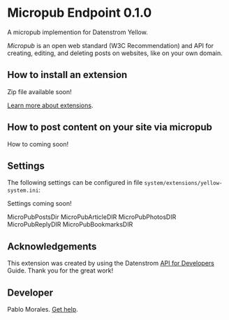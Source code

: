 # Micropub Endpoint 0.1.0
 A micropub implemention for Datenstrom Yellow. 

<dfn>Micropub</dfn> is an open web standard (W3C Recommendation) and API for creating, editing, and deleting posts on websites, like on your own domain.


<!-- <p align="center"><img src="screenshot.png" alt="Screenshot"></p> -->

## How to install an extension

Zip file available soon!

<!-- [Download ZIP file](https://github.com/pmoralesgarcia/yellow-micropub/archive/refs/heads/main.zip) and copy it into your `system/extensions` folder. -->

[Learn more about extensions](https://github.com/annaesvensson/yellow-update).

## How to post content on your site via micropub

How to coming soon!



## Settings

The following settings can be configured in file `system/extensions/yellow-system.ini`:

Settings coming soon!

MicroPubPostsDir
MicroPubArticleDIR
MicroPubPhotosDIR
MicroPubReplyDIR
MicroPubBookmarksDIR

## Acknowledgements

This extension was created by using the Datenstrom [API for Developers](https://datenstrom.se/yellow/help/api-for-developers) Guide. Thank you for the great work!

## Developer

Pablo Morales. [Get help](https://datenstrom.se/yellow/help/).


